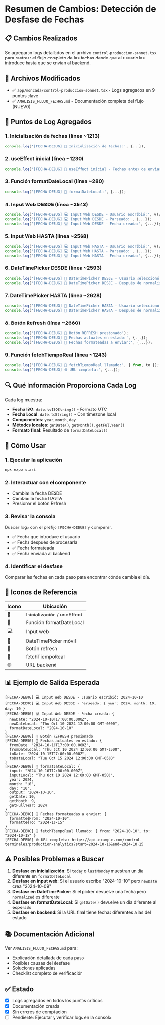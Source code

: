 # Resumen de Cambios: Detección de Desfase de Fechas

## 📋 Cambios Realizados

Se agregaron logs detallados en el archivo `control-produccion-sonnet.tsx` para rastrear el flujo completo de las fechas desde que el usuario las introduce hasta que se envían al backend.

## 🎯 Archivos Modificados

- ✅ `app/moncada/control-produccion-sonnet.tsx` - Logs agregados en 9 puntos clave
- ✅ `ANALISIS_FLUJO_FECHAS.md` - Documentación completa del flujo (NUEVO)

## 📍 Puntos de Log Agregados

### 1. Inicialización de fechas (línea ~1213)
```typescript
console.log('[FECHA-DEBUG] 🔷 Inicialización de fechas:', {...});
```

### 2. useEffect inicial (línea ~1230)
```typescript
console.log('[FECHA-DEBUG] 🔷 useEffect inicial - Fechas antes de enviar:', {...});
```

### 3. Función formatDateLocal (línea ~280)
```typescript
console.log('[FECHA-DEBUG] 📅 formatDateLocal:', {...});
```

### 4. Input Web DESDE (línea ~2543)
```typescript
console.log('[FECHA-DEBUG] 💻 Input Web DESDE - Usuario escribió:', v);
console.log('[FECHA-DEBUG] 💻 Input Web DESDE - Parseado:', {...});
console.log('[FECHA-DEBUG] 💻 Input Web DESDE - Fecha creada:', {...});
```

### 5. Input Web HASTA (línea ~2568)
```typescript
console.log('[FECHA-DEBUG] 💻 Input Web HASTA - Usuario escribió:', v);
console.log('[FECHA-DEBUG] 💻 Input Web HASTA - Parseado:', {...});
console.log('[FECHA-DEBUG] 💻 Input Web HASTA - Fecha creada:', {...});
```

### 6. DateTimePicker DESDE (línea ~2593)
```typescript
console.log('[FECHA-DEBUG] 📱 DateTimePicker DESDE - Usuario seleccionó:', {...});
console.log('[FECHA-DEBUG] 📱 DateTimePicker DESDE - Después de normalizar:', {...});
```

### 7. DateTimePicker HASTA (línea ~2628)
```typescript
console.log('[FECHA-DEBUG] 📱 DateTimePicker HASTA - Usuario seleccionó:', {...});
console.log('[FECHA-DEBUG] 📱 DateTimePicker HASTA - Después de normalizar:', {...});
```

### 8. Botón Refresh (línea ~2660)
```typescript
console.log('[FECHA-DEBUG] 🔄 Botón REFRESH presionado');
console.log('[FECHA-DEBUG] 🔄 Fechas actuales en estado:', {...});
console.log('[FECHA-DEBUG] 🔄 Fechas formateadas a enviar:', {...});
```

### 9. Función fetchTiempoReal (línea ~1243)
```typescript
console.log('[FECHA-DEBUG] 🚀 fetchTiempoReal llamado:', { from, to });
console.log('[FECHA-DEBUG] 🌐 URL completa:', {...});
```

## 🔍 Qué Información Proporciona Cada Log

Cada log muestra:
- **Fecha ISO**: `date.toISOString()` - Formato UTC
- **Fecha Local**: `date.toString()` - Con timezone local
- **Componentes**: `year`, `month`, `day`
- **Métodos locales**: `getDate()`, `getMonth()`, `getFullYear()`
- **Formato final**: Resultado de `formatDateLocal()`

## 🚀 Cómo Usar

### 1. Ejecutar la aplicación
```bash
npx expo start
```

### 2. Interactuar con el componente
- Cambiar la fecha DESDE
- Cambiar la fecha HASTA
- Presionar el botón Refresh

### 3. Revisar la consola
Buscar logs con el prefijo `[FECHA-DEBUG]` y comparar:
- ✅ Fecha que introduce el usuario
- ✅ Fecha después de procesarla
- ✅ Fecha formateada
- ✅ Fecha enviada al backend

### 4. Identificar el desfase
Comparar las fechas en cada paso para encontrar dónde cambia el día.

## 🎨 Iconos de Referencia

| Icono | Ubicación |
|-------|-----------|
| 🔷 | Inicialización / useEffect |
| 📅 | Función formatDateLocal |
| 💻 | Input web |
| 📱 | DateTimePicker móvil |
| 🔄 | Botón refresh |
| 🚀 | fetchTiempoReal |
| 🌐 | URL backend |

## 📊 Ejemplo de Salida Esperada

```
[FECHA-DEBUG] 💻 Input Web DESDE - Usuario escribió: 2024-10-10
[FECHA-DEBUG] 💻 Input Web DESDE - Parseado: { year: 2024, month: 10, day: 10 }
[FECHA-DEBUG] 💻 Input Web DESDE - Fecha creada: {
  newDate: "2024-10-10T17:00:00.000Z",
  newDateLocal: "Thu Oct 10 2024 12:00:00 GMT-0500",
  formatDateLocal: "2024-10-10"
}
[FECHA-DEBUG] 🔄 Botón REFRESH presionado
[FECHA-DEBUG] 🔄 Fechas actuales en estado: {
  fromDate: "2024-10-10T17:00:00.000Z",
  fromDateLocal: "Thu Oct 10 2024 12:00:00 GMT-0500",
  toDate: "2024-10-15T17:00:00.000Z",
  toDateLocal: "Tue Oct 15 2024 12:00:00 GMT-0500"
}
[FECHA-DEBUG] 📅 formatDateLocal: {
  input: "2024-10-10T17:00:00.000Z",
  inputLocal: "Thu Oct 10 2024 12:00:00 GMT-0500",
  year: 2024,
  month: "10",
  day: "10",
  output: "2024-10-10",
  getDate: 10,
  getMonth: 9,
  getFullYear: 2024
}
[FECHA-DEBUG] 🔄 Fechas formateadas a enviar: {
  formattedFrom: "2024-10-10",
  formattedTo: "2024-10-15"
}
[FECHA-DEBUG] 🚀 fetchTiempoReal llamado: { from: "2024-10-10", to: "2024-10-15" }
[FECHA-DEBUG] 🌐 URL completa: https://api.example.com/control-terminales/production-analytics?start=2024-10-10&end=2024-10-15
```

## ⚠️ Posibles Problemas a Buscar

1. **Desfase en inicialización**: Si `today` o `lastMonday` muestran un día diferente en `formatDateLocal`
2. **Desfase en input web**: Si el usuario escribe "2024-10-10" pero `newDate` crea "2024-10-09"
3. **Desfase en DateTimePicker**: Si el picker devuelve una fecha pero `normalized` es diferente
4. **Desfase en formatDateLocal**: Si `getDate()` devuelve un día diferente al esperado
5. **Desfase en backend**: Si la URL final tiene fechas diferentes a las del estado

## 📚 Documentación Adicional

Ver `ANALISIS_FLUJO_FECHAS.md` para:
- Explicación detallada de cada paso
- Posibles causas del desfase
- Soluciones aplicadas
- Checklist completo de verificación

## ✅ Estado

- [x] Logs agregados en todos los puntos críticos
- [x] Documentación creada
- [x] Sin errores de compilación
- [ ] Pendiente: Ejecutar y verificar logs en la consola
